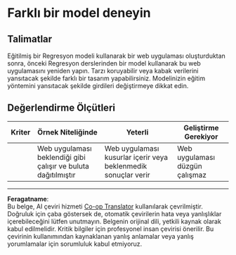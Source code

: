<!--
CO_OP_TRANSLATOR_METADATA:
{
  "original_hash": "a8e8ae10be335cbc745b75ee552317ff",
  "translation_date": "2025-09-06T07:58:29+00:00",
  "source_file": "3-Web-App/1-Web-App/assignment.md",
  "language_code": "tr"
}
-->
# Farklı bir model deneyin

## Talimatlar

Eğitilmiş bir Regresyon modeli kullanarak bir web uygulaması oluşturduktan sonra, önceki Regresyon derslerinden bir model kullanarak bu web uygulamasını yeniden yapın. Tarzı koruyabilir veya kabak verilerini yansıtacak şekilde farklı bir tasarım yapabilirsiniz. Modelinizin eğitim yöntemini yansıtacak şekilde girdileri değiştirmeye dikkat edin.

## Değerlendirme Ölçütleri

| Kriter                     | Örnek Niteliğinde                                       | Yeterli                                                  | Geliştirme Gerekiyor                |
| -------------------------- | ------------------------------------------------------- | ------------------------------------------------------- | ------------------------------------ |
| | Web uygulaması beklendiği gibi çalışır ve buluta dağıtılmıştır | Web uygulaması kusurlar içerir veya beklenmedik sonuçlar verir | Web uygulaması düzgün çalışmaz       |

---

**Feragatname**:  
Bu belge, AI çeviri hizmeti [Co-op Translator](https://github.com/Azure/co-op-translator) kullanılarak çevrilmiştir. Doğruluk için çaba göstersek de, otomatik çevirilerin hata veya yanlışlıklar içerebileceğini lütfen unutmayın. Belgenin orijinal dili, yetkili kaynak olarak kabul edilmelidir. Kritik bilgiler için profesyonel insan çevirisi önerilir. Bu çevirinin kullanımından kaynaklanan yanlış anlamalar veya yanlış yorumlamalar için sorumluluk kabul etmiyoruz.